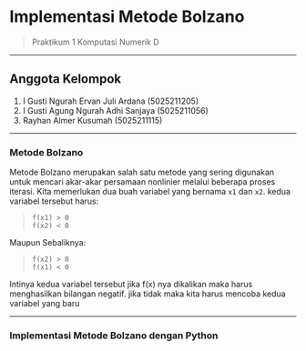 # Implementasi Metode Bolzano
> Praktikum 1 Komputasi Numerik D

***

## Anggota Kelompok
1. I Gusti Ngurah Ervan Juli Ardana (5025211205)
2. I Gusti Agung Ngurah Adhi Sanjaya (5025211056)
3. Rayhan Almer Kusumah (5025211115)

---

### Metode Bolzano
Metode Bolzano merupakan salah satu metode yang sering digunakan untuk mencari akar-akar persamaan nonlinier melalui beberapa proses iterasi. Kita memerlukan dua buah variabel yang bernama `x1` dan `x2`. kedua variabel tersebut harus:
>`f(x1) > 0`\
`f(x2) < 0`

Maupun Sebaliknya:

>`f(x2) > 0`\
`f(x1) < 0`

Intinya kedua variabel tersebut jika f(x) nya dikalikan maka harus menghasilkan bilangan negatif. jika tidak maka kita harus mencoba kedua variabel yang baru

---
### Implementasi Metode Bolzano dengan Python
